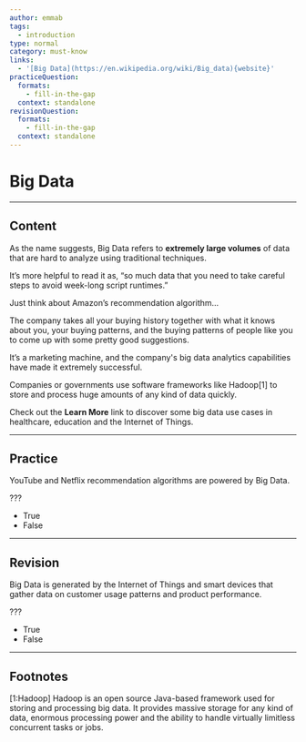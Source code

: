 ```yaml
---
author: emmab
tags:
  - introduction
type: normal
category: must-know
links:
  - '[Big Data](https://en.wikipedia.org/wiki/Big_data){website}'
practiceQuestion:
  formats:
    - fill-in-the-gap
  context: standalone
revisionQuestion:
  formats:
    - fill-in-the-gap
  context: standalone
---
```


# Big Data


---

## Content

As the name suggests, Big Data refers to **extremely large volumes** of data that are hard to analyze using traditional techniques.

It’s more helpful to read it as, “so much data that you need to take careful steps to avoid week-long script runtimes.”

Just think about Amazon’s recommendation algorithm...

The company takes all your buying history together with what it knows about you, your buying patterns, and the buying patterns of people like you to come up with some pretty good suggestions. 

It’s a marketing machine, and the company's big data analytics capabilities have made it extremely successful.

Companies or governments use software frameworks like Hadoop[1] to store and process huge amounts of any kind of data quickly.

Check out the **Learn More** link to discover some big data use cases in healthcare, education and the Internet of Things.


---

## Practice

YouTube and Netflix recommendation algorithms are powered by Big Data.

???

- True
- False


---

## Revision

Big Data is generated by the Internet of Things and smart devices that gather data on customer usage patterns and product performance.

???

- True
- False


---

## Footnotes

[1:Hadoop]
Hadoop is an open source Java-based framework used for storing and processing big data. It provides massive storage for any kind of data, enormous processing power and the ability to handle virtually limitless concurrent tasks or jobs.
